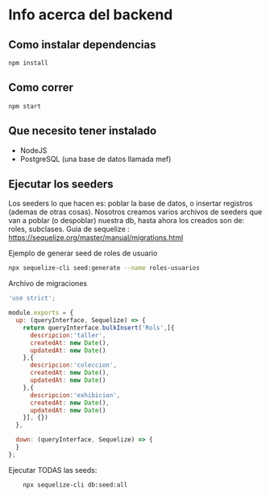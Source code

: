 # Info acerca del backend

## Como instalar dependencias

    npm install

## Como correr

    npm start

## Que necesito tener instalado

* NodeJS
* PostgreSQL (una base de datos llamada mef)

## Ejecutar los seeders

Los seeders lo que hacen es: poblar la base de datos, o insertar registros (ademas de otras cosas). Nosotros creamos varios archivos de seeders que van a poblar (o despoblar) nuestra db, hasta ahora los creados son de: roles, subclases. Guia de sequelize : <https://sequelize.org/master/manual/migrations.html>

Ejemplo de generar seed de roles de usuario

```bash
npx sequelize-cli seed:generate --name roles-usuarios
```

Archivo de migraciones
``` javascript
'use strict';

module.exports = {
  up: (queryInterface, Sequelize) => {
    return queryInterface.bulkInsert('Rols',[{
      descripcion:'taller',
      createdAt: new Date(),
      updatedAt: new Date()
    },{
      descripcion:'coleccion',
      createdAt: new Date(),
      updatedAt: new Date()
    },{
      descripcion:'exhibicion',
      createdAt: new Date(),
      updatedAt: new Date()
    }], {})
  },

  down: (queryInterface, Sequelize) => {
  }
};

```

Ejecutar TODAS las seeds:

```bash
    npx sequelize-cli db:seed:all
```

